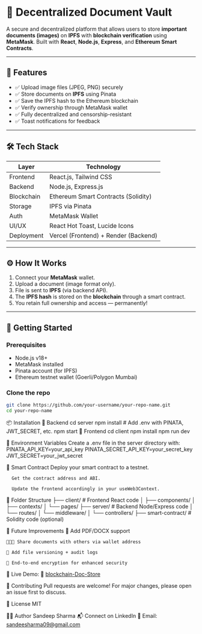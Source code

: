 # 🔐 Decentralized Document Vault

A secure and decentralized platform that allows users to store **important documents (images)** on **IPFS** with **blockchain verification** using **MetaMask**. Built with **React**, **Node.js**, **Express**, and **Ethereum Smart Contracts**.

---

## 📸 Features

- ✅ Upload image files (JPEG, PNG) securely
- ✅ Store documents on **IPFS** using Pinata
- ✅ Save the IPFS hash to the Ethereum blockchain
- ✅ Verify ownership through MetaMask wallet
- ✅ Fully decentralized and censorship-resistant
- ✅ Toast notifications for feedback

---

## 🛠️ Tech Stack

| Layer       | Technology                        |
|-------------|------------------------------------|
| Frontend    | React.js, Tailwind CSS             |
| Backend     | Node.js, Express.js                |
| Blockchain  | Ethereum Smart Contracts (Solidity)|
| Storage     | IPFS via Pinata                    |
| Auth        | MetaMask Wallet                    |
| UI/UX       | React Hot Toast, Lucide Icons      |
| Deployment  | Vercel (Frontend) + Render (Backend) |

---

## ⚙️ How It Works

1. Connect your **MetaMask** wallet.
2. Upload a document (image format only).
3. File is sent to **IPFS** (via backend API).
4. The **IPFS hash** is stored on the **blockchain** through a smart contract.
5. You retain full ownership and access — permanently!

---

## 🚀 Getting Started

### Prerequisites

- Node.js v18+
- MetaMask installed
- Pinata account (for IPFS)
- Ethereum testnet wallet (Goerli/Polygon Mumbai)

### Clone the repo

```bash
git clone https://github.com/your-username/your-repo-name.git
cd your-repo-name
```



📦 Installation
🔹 Backend
    cd server
    npm install
    # Add .env with PINATA, JWT_SECRET, etc.
    npm start
🔹 Frontend
    cd client
    npm install
    npm run dev

🔐 Environment Variables
Create a .env file in the server directory with:
  PINATA_API_KEY=your_api_key
  PINATA_SECRET_API_KEY=your_secret_key
  JWT_SECRET=your_jwt_secret

🧪 Smart Contract
      Deploy your smart contract to a testnet.

      Get the contract address and ABI.

      Update the frontend accordingly in your useWeb3Context.

📂 Folder Structure
    ├── client/               # Frontend React code
    │   ├── components/
    │   ├── contexts/
    │   └── pages/
    ├── server/               # Backend Node/Express code
    │   └── routes/
    │   └── middleware/
    │   └── controllers/
    ├── smart-contract/       # Solidity code (optional)

🧱 Future Improvements
    📄 Add PDF/DOCX support

    🧑‍🤝‍🧑 Share documents with others via wallet address

    🧠 Add file versioning + audit logs

    🔐 End-to-end encryption for enhanced security

📎 Live Demo: 🔗 [blockchain-Doc-Store](https://blockchain-image-frontend.vercel.app/)

🤝 Contributing
      Pull requests are welcome! For major changes, please open an issue first to discuss.

📜 License
      MIT

🙋‍♂️ Author
Sandeep Sharma
📬 Connect on LinkedIn
📧 Email: sandeesharma09@gmail.com

